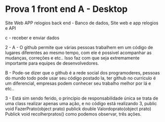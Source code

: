 # Prova 1 front end A - Desktop
Site Web
APP relogios
back end  - Banco de dados, Site web e app relogios e API

c - receber e enviar dados

2 - A - O github permite que várias pessoas trabalhem em um código de lugares diferentes ao mesmo tempo, com ele é possivel acompanhar as mudanças, correções e etc.. Isso faz com que seja extremamente importante para equipes de desenvolvedores.

B - Pode-se dizer que o github é a rede social dos programoderes, pessoas do mundo todo pode usar seu código postado la, ter github no curriculo é um diferencial, empresas podem conhecer seu trabalho melhor por lá e etc.. 

3 - Está sim sendo ferido, o princípio de responsabilidade única se trata de uma class realizar apenas uma ação, e no código está realizando 3, 
public void FazerPrato(object prato)
publick double Valordoprato(object prato)
Publick void recolherpratos() 
como podemos observar, três ações.
